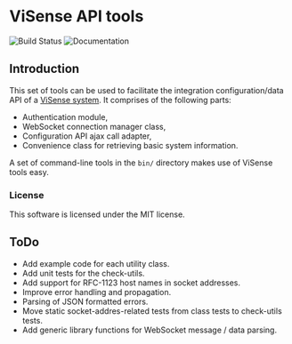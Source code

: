 # ViSense API tools

![Build Status](https://travis-ci.org/vinotion/visense-tools.svg?branch=master "Travis CI Build Status")
![Documentation](https://inch-ci.org/github/vinotion/visense-tools?branch=master "Inch CI Documentation")

## Introduction

This set of tools can be used to facilitate the integration configuration/data API of a
 [ViSense system](http://www.visense.eu). It comprises of the following parts:

* Authentication module,
* WebSocket connection manager class,
* Configuration API ajax call adapter,
* Convenience class for retrieving basic system information.

A set of command-line tools in the `bin/` directory makes use of ViSense tools easy.

### License

This software is licensed under the MIT license.

## ToDo

* Add example code for each utility class.
* Add unit tests for the check-utils.
* Add support for RFC-1123 host names in socket addresses.
* Improve error handling and propagation.
* Parsing of JSON formatted errors.
* Move static socket-addres-related tests from class tests to check-utils tests.
* Add generic library functions for WebSocket message / data parsing.
